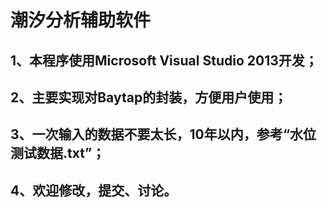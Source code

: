 # 潮汐分析辅助软件

## 1、本程序使用Microsoft Visual Studio  2013开发；
## 2、主要实现对Baytap的封装，方便用户使用；
## 3、一次输入的数据不要太长，10年以内，参考“水位测试数据.txt”；
## 4、欢迎修改，提交、讨论。
